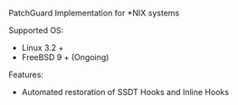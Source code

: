 PatchGuard Implementation for *NIX systems

Supported OS:
- Linux 3.2 +
- FreeBSD 9 + (Ongoing)

Features:
- Automated restoration of SSDT Hooks and Inline Hooks
